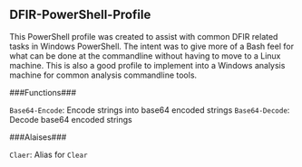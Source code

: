 ## DFIR-PowerShell-Profile

This PowerShell profile was created to assist with common DFIR related tasks in Windows PowerShell. The intent was to give more of a Bash feel for what can be done at the commandline without having to move to a Linux machine. This is also a good profile to implement into a Windows analysis machine for common analysis commandline tools.

###Functions###

`Base64-Encode`: Encode strings into base64 encoded strings
`Base64-Decode`: Decode base64 encoded strings

###Alaises###

`Claer`: Alias for `Clear`
